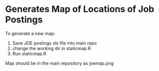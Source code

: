 # Generates Map of Locations of Job Postings

To generate a new map:
1. Save JOE postings xls file into main repo
2. change the working dir in staticmap.R
3. Run staticmap.R

Map should be in the main repository as joemap.png
